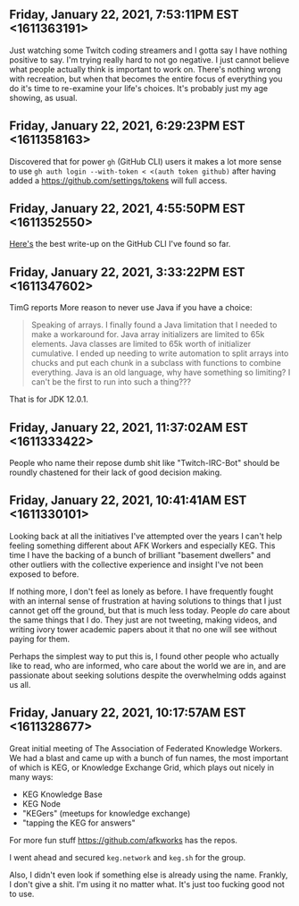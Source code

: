 ## Friday, January 22, 2021, 7:53:11PM EST <1611363191>

Just watching some Twitch coding streamers and I gotta say I have
nothing positive to say. I'm trying really hard to not go negative. I
just cannot believe what people actually think is important to work on.
There's nothing wrong with recreation, but when that becomes the entire
focus of everything you do it's time to re-examine your life's choices.
It's probably just my age showing, as usual.

## Friday, January 22, 2021, 6:29:23PM EST <1611358163>

Discovered that for power `gh` (GitHub CLI) users it makes a lot more
sense to use `gh auth login --with-token < <(auth token github)` after
having added a <https://github.com/settings/tokens> will full access.

## Friday, January 22, 2021, 4:55:50PM EST <1611352550>

[Here's](https://medium.com/analytics-vidhya/github-cli-brings-github-to-your-terminal-809cea627d62)
the best write-up on the GitHub CLI I've found so far. 

## Friday, January 22, 2021, 3:33:22PM EST <1611347602>

TimG reports More reason to never use Java if you have a choice:

> Speaking of arrays. I finally found a Java limitation that I needed to make a
workaround for. Java array initializers are limited to 65k elements. Java
classes are limited to 65k worth of initializer cumulative. I ended up
needing to write automation to split arrays into chucks and put each chunk in a
subclass with functions to combine everything.  Java is an old language, why
have something so limiting? I can't be the first to run into such a thing???  

That is for JDK 12.0.1.

## Friday, January 22, 2021, 11:37:02AM EST <1611333422>

People who name their repose dumb shit like "Twitch-IRC-Bot" should be
roundly chastened for their lack of good decision making.

## Friday, January 22, 2021, 10:41:41AM EST <1611330101>

Looking back at all the initiatives I've attempted over the years I
can't help feeling something different about AFK Workers and especially
KEG. This time I have the backing of a bunch of brilliant "basement
dwellers" and other outliers with the collective experience and insight
I've not been exposed to before.

If nothing more, I don't feel as lonely as before. I have frequently
fought with an internal sense of frustration at having solutions to
things that I just cannot get off the ground, but that is much less
today. People *do* care about the same things that I do. They just are
not tweeting, making videos, and writing ivory tower academic papers
about it that no one will see without paying for them.

Perhaps the simplest way to put this is, I found other people who
actually like to read, who are informed, who care about the world we are
in, and are passionate about seeking solutions despite the overwhelming
odds against us all.

## Friday, January 22, 2021, 10:17:57AM EST <1611328677>

Great initial meeting of The Association of Federated Knowledge Workers.
We had a blast and came up with a bunch of fun names, the most important
of which is KEG, or Knowledge Exchange Grid, which plays out nicely in
many ways:

* KEG Knowledge Base
* KEG Node
* "KEGers" (meetups for knowledge exchange)
* "tapping the KEG for answers"

For more fun stuff <https://github.com/afkworks> has the repos.

I went ahead and secured `keg.network` and `keg.sh` for the group.

Also, I didn't even look if something else is already using the name.
Frankly, I don't give a shit. I'm using it no matter what. It's just too
fucking good not to use.
